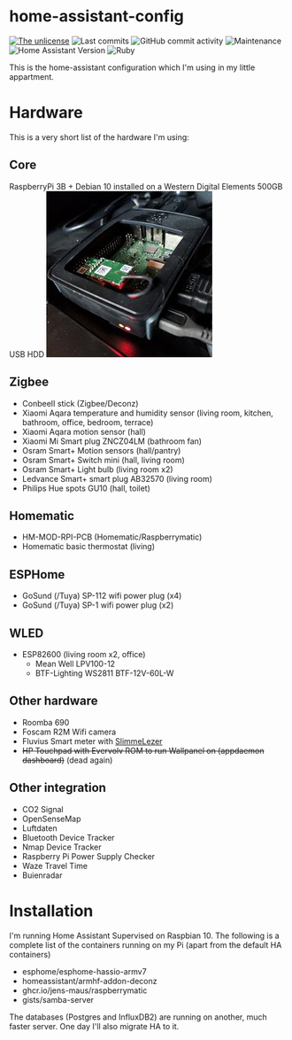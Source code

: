 # home-assistant-config
[![The unlicense](https://img.shields.io/github/license/PW999/home-assistant-config)](LICENSE)
![Last commits](https://img.shields.io/github/last-commit/PW999/home-assistant-config)
![GitHub commit activity](https://img.shields.io/github/commit-activity/y/PW999/home-assistant-config)
![Maintenance](https://img.shields.io/maintenance/yes/2022)
![Home Assistant Version](https://img.shields.io/badge/Home%20Assistant%20Version-2022.08.07-blue)
![Ruby](https://img.shields.io/badge/Made%20with-Ruby-red?logo=ruby)


This is the home-assistant configuration which I'm using in my little appartment.

# Hardware
This is a very short list of the hardware I'm using:

## Core
RaspberryPi 3B + Debian 10 installed on a Western Digital Elements 500GB USB HDD
![RaspberryPi](./doc/img/raspberrypi.jpg)

## Zigbee
* ConbeeII stick (Zigbee/Deconz)
* Xiaomi Aqara temperature and humidity sensor (living room, kitchen, bathroom, office, bedroom, terrace)
* Xiaomi Aqara motion sensor (hall)
* Xiaomi Mi Smart plug ZNCZ04LM (bathroom fan)
* Osram Smart+ Motion sensors (hall/pantry)
* Osram Smart+ Switch mini (hall, living room)
* Osram Smart+ Light bulb (living room x2)
* Ledvance Smart+ smart plug AB32570 (living room)
* Philips Hue spots GU10 (hall, toilet)

## Homematic
* HM-MOD-RPI-PCB (Homematic/Raspberrymatic)
* Homematic basic thermostat (living)

## ESPHome
* GoSund (/Tuya) SP-112 wifi power plug (x4)
* GoSund (/Tuya) SP-1 wifi power plug (x2)

## WLED
* ESP82600 (living room x2, office)
  * Mean Well LPV100-12
  * BTF-Lighting WS2811 BTF-12V-60L-W

## Other hardware
* Roomba 690
* Foscam R2M Wifi camera
* Fluvius Smart meter with [SlimmeLezer](https://www.zuidwijk.com/slimmelezer-smartreader/)
* ~~HP Touchpad with Evervolv ROM to run Wallpanel on (appdaemon dashboard)~~ (dead again)

## Other integration
* CO2 Signal
* OpenSenseMap
* Luftdaten
* Bluetooth Device Tracker
* Nmap Device Tracker
* Raspberry Pi Power Supply Checker
* Waze Travel Time
* Buienradar

# Installation
I'm running Home Assistant Supervised on Raspbian 10. The following is a complete list of the containers running on my Pi (apart from the default HA containers)

* esphome/esphome-hassio-armv7
* homeassistant/armhf-addon-deconz
* ghcr.io/jens-maus/raspberrymatic
* gists/samba-server

The databases (Postgres and InfluxDB2) are running on another, much faster server. One day I'll also migrate HA to it.